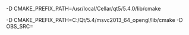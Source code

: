 

-D CMAKE_PREFIX_PATH=/usr/local/Cellar/qt5/5.4.0/lib/cmake

-D CMAKE_PREFIX_PATH=C:/Qt/5.4/msvc2013_64_opengl/lib/cmake -D OBS_SRC=
